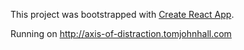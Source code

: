 This project was bootstrapped with [Create React App](https://github.com/facebook/create-react-app).

Running on http://axis-of-distraction.tomjohnhall.com